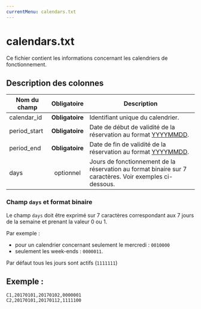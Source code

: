 ```yaml
---
currentMenu: calendars.txt
---
```


# calendars.txt

Ce fichier contient les informations concernant les calendriers de fonctionnement.

## Description des colonnes

| Nom du champ              |  Obligatoire    |  Description |
|---------------------------|:---------------:|--------------|
| calendar_id               | **Obligatoire** | Identifiant unique du calendrier.|
| period_start              | **Obligatoire** | Date de début de validité de la réservation au format [YYYYMMDD](types.html#Dates). |
| period_end                | **Obligatoire** | Date de fin de validité de la réservation au format [YYYYMMDD](types.html#Dates). |
| days                      | optionnel       | Jours de fonctionnement de la réservation au format binaire sur 7 caractères. Voir exemples ci-dessous. |  

### Champ `days` et format binaire

Le champ `days` doit être exprimé sur 7 caractères correspondant aux 7 jours de la semaine et prenant la valeur 0 ou 1.

Par exemple :
* pour un calendrier concernant seulement le mercredi : `0010000`
* seulement les week-ends : `0000011`.

Par défaut tous les jours sont actifs (`1111111`)

## Exemple :

```
C1,20170101,20170102,0000001
C2,20170101,20170112,1111100
```
